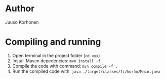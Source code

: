# Author
Juuso Korhonen

# Compiling and running
1. Open terminal in the project folder (`cd xxx`)
2. Install Maven depedencies:
     ```mvn install -f```
3. Compile the code with command:
      ```mvn compile -f .```
3. Run the compiled code with:
     ```java ./target/classes/fi/korho/Main.java```